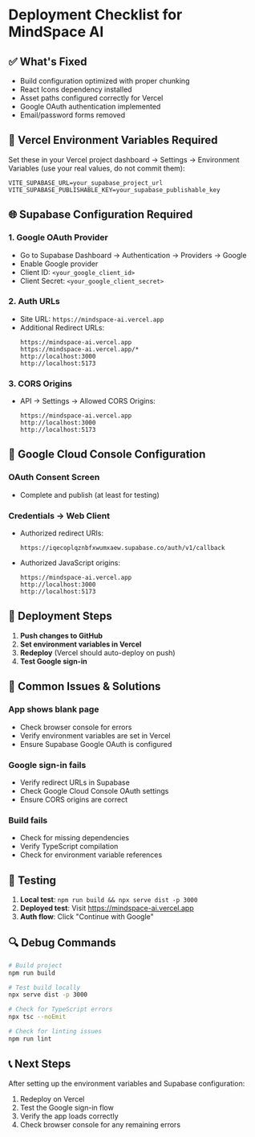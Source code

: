 # Deployment Checklist for MindSpace AI

## ✅ What's Fixed
- Build configuration optimized with proper chunking
- React Icons dependency installed
- Asset paths configured correctly for Vercel
- Google OAuth authentication implemented
- Email/password forms removed

## 🔧 Vercel Environment Variables Required

Set these in your Vercel project dashboard → Settings → Environment Variables (use your real values, do not commit them):

```
VITE_SUPABASE_URL=your_supabase_project_url
VITE_SUPABASE_PUBLISHABLE_KEY=your_supabase_publishable_key
```

## 🌐 Supabase Configuration Required

### 1. Google OAuth Provider
- Go to Supabase Dashboard → Authentication → Providers → Google
- Enable Google provider
- Client ID: `<your_google_client_id>`
- Client Secret: `<your_google_client_secret>`

### 2. Auth URLs
- Site URL: `https://mindspace-ai.vercel.app`
- Additional Redirect URLs:
  ```
  https://mindspace-ai.vercel.app
  https://mindspace-ai.vercel.app/*
  http://localhost:3000
  http://localhost:5173
  ```

### 3. CORS Origins
- API → Settings → Allowed CORS Origins:
  ```
  https://mindspace-ai.vercel.app
  http://localhost:3000
  http://localhost:5173
  ```

## 🔑 Google Cloud Console Configuration

### OAuth Consent Screen
- Complete and publish (at least for testing)

### Credentials → Web Client
- Authorized redirect URIs:
  ```
  https://iqecoplqznbfxwumxaew.supabase.co/auth/v1/callback
  ```
- Authorized JavaScript origins:
  ```
  https://mindspace-ai.vercel.app
  http://localhost:3000
  http://localhost:5173
  ```

## 🚀 Deployment Steps

1. **Push changes to GitHub**
2. **Set environment variables in Vercel**
3. **Redeploy** (Vercel should auto-deploy on push)
4. **Test Google sign-in**

## 🐛 Common Issues & Solutions

### App shows blank page
- Check browser console for errors
- Verify environment variables are set in Vercel
- Ensure Supabase Google OAuth is configured

### Google sign-in fails
- Verify redirect URLs in Supabase
- Check Google Cloud Console OAuth settings
- Ensure CORS origins are correct

### Build fails
- Check for missing dependencies
- Verify TypeScript compilation
- Check for environment variable references

## 📱 Testing

1. **Local test**: `npm run build && npx serve dist -p 3000`
2. **Deployed test**: Visit https://mindspace-ai.vercel.app
3. **Auth flow**: Click "Continue with Google"

## 🔍 Debug Commands

```bash
# Build project
npm run build

# Test build locally
npx serve dist -p 3000

# Check for TypeScript errors
npx tsc --noEmit

# Check for linting issues
npm run lint
```

## 📞 Next Steps

After setting up the environment variables and Supabase configuration:
1. Redeploy on Vercel
2. Test the Google sign-in flow
3. Verify the app loads correctly
4. Check browser console for any remaining errors
